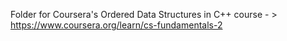 Folder for Coursera's Ordered Data Structures in C++ course - > https://www.coursera.org/learn/cs-fundamentals-2
